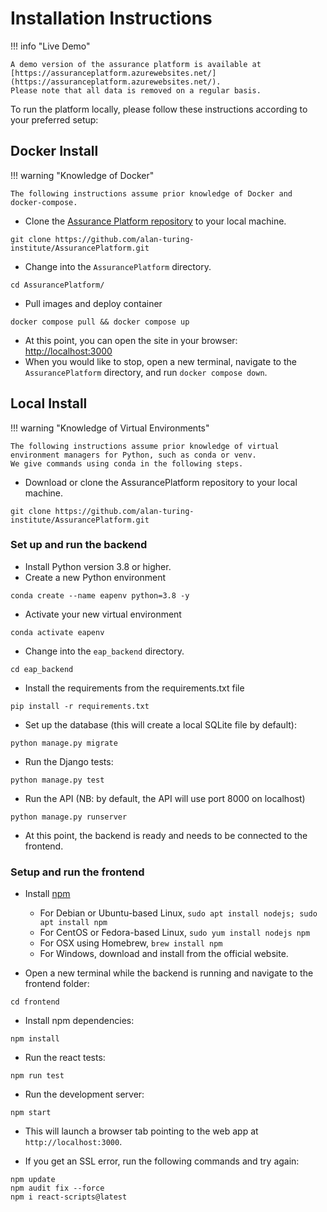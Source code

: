 # Installation Instructions

!!! info "Live Demo"

    A demo version of the assurance platform is available at [https://assuranceplatform.azurewebsites.net/](https://assuranceplatform.azurewebsites.net/).
    Please note that all data is removed on a regular basis.

To run the platform locally, please follow these instructions according to your
preferred setup:

## Docker Install

!!! warning "Knowledge of Docker"

    The following instructions assume prior knowledge of Docker and docker-compose.

- Clone the
  [Assurance Platform repository](https://github.com/alan-turing-institute/AssurancePlatform)
  to your local machine.

```shell
git clone https://github.com/alan-turing-institute/AssurancePlatform.git
```

- Change into the `AssurancePlatform` directory.

```shell
cd AssurancePlatform/
```

- Pull images and deploy container

```shell
docker compose pull && docker compose up
```

- At this point, you can open the site in your browser:
  [http://localhost:3000](http://localhost:3000)
- When you would like to stop, open a new terminal, navigate to the
  `AssurancePlatform` directory, and run `docker compose down`.

## Local Install

!!! warning "Knowledge of Virtual Environments"

    The following instructions assume prior knowledge of virtual environment managers for Python, such as conda or venv.
    We give commands using conda in the following steps.

- Download or clone the AssurancePlatform repository to your local machine.

```shell
git clone https://github.com/alan-turing-institute/AssurancePlatform.git
```

### Set up and run the backend

- Install Python version 3.8 or higher.
- Create a new Python environment

```shell
conda create --name eapenv python=3.8 -y
```

- Activate your new virtual environment

```shell
conda activate eapenv
```

- Change into the `eap_backend` directory.

```shell
cd eap_backend
```

- Install the requirements from the requirements.txt file

```shell
pip install -r requirements.txt
```

- Set up the database (this will create a local SQLite file by default):

```shell
python manage.py migrate
```

- Run the Django tests:

```shell
python manage.py test
```

- Run the API (NB: by default, the API will use port 8000 on localhost)

```shell
python manage.py runserver
```

- At this point, the backend is ready and needs to be connected to the frontend.

### Setup and run the frontend

- Install [npm](https://www.npmjs.com/)

  - For Debian or Ubuntu-based Linux,
    `sudo apt install nodejs; sudo apt install npm`
  - For CentOS or Fedora-based Linux, `sudo yum install nodejs npm`
  - For OSX using Homebrew, `brew install npm`
  - For Windows, download and install from the official website.

- Open a new terminal while the backend is running and navigate to the frontend
  folder:

```shell
cd frontend
```

- Install npm dependencies:

```shell
npm install
```

- Run the react tests:

```shell
npm run test
```

- Run the development server:

```shell
npm start
```

- This will launch a browser tab pointing to the web app at
  `http://localhost:3000`.

- If you get an SSL error, run the following commands and try again:

```shell
npm update
npm audit fix --force
npm i react-scripts@latest
```
